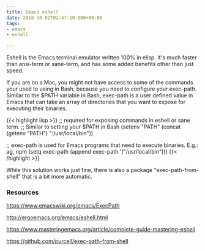 ```yaml
---
title: Emacs eshell
date: 2018-10-02T02:47:10.000+00:00
tags:
- emacs
- eshell

---
```


Eshell is the Emacs terminal emulator written 100% in elisp. It's much faster than ansi-term or sane-term, and has some added benefits other than just speed.

If you are on a Mac, you might not have access to some of the commands your used to using in Bash, because you need to configure
your exec-path. Similar to the $PATH variable in Bash, exec-path is a user defined value in Emacs that can take
an array of directories that you want to expose for executing their binaries.

{{< highlight lisp >}}
;; required for exposing commands in eshell or sane term.
;; Similar to setting your $PATH in Bash
(setenv "PATH" (concat (getenv "PATH") ":/usr/local/bin"))

;; exec-path is used for Emacs programs that need to execute binaries. E.g.: ag, npm
(setq exec-path (append exec-path '("/usr/local/bin")))
{{< /highlight >}}

While this solution works just fine, there is also a package "exec-path-from-shell"
that is a bit more automatic.

### Resources

https://www.emacswiki.org/emacs/ExecPath

http://ergoemacs.org/emacs/eshell.html

https://www.masteringemacs.org/article/complete-guide-mastering-eshell

https://github.com/purcell/exec-path-from-shell
